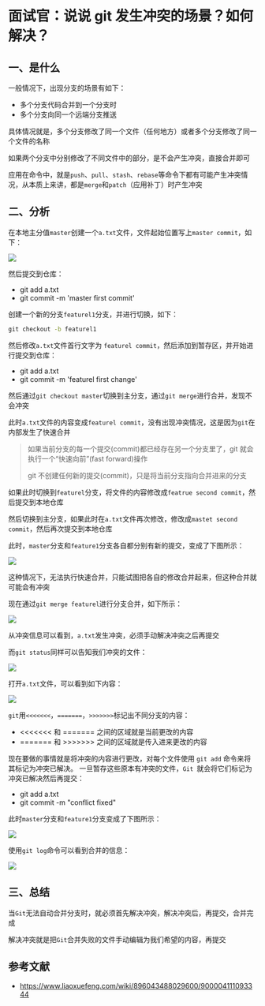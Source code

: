 # 面试官：说说 git 发生冲突的场景？如何解决？

## 一、是什么

一般情况下，出现分支的场景有如下：

- 多个分支代码合并到一个分支时
- 多个分支向同一个远端分支推送

具体情况就是，多个分支修改了同一个文件（任何地方）或者多个分支修改了同一个文件的名称

如果两个分支中分别修改了不同文件中的部分，是不会产生冲突，直接合并即可

应用在命令中，就是`push`、`pull`、`stash`、`rebase`等命令下都有可能产生冲突情况，从本质上来讲，都是`merge`和`patch`（应用补丁）时产生冲突



## 二、分析

在本地主分值`master`创建一个`a.txt`文件，文件起始位置写上`master commit`，如下：

 ![](https://static.vue-js.com/959ade20-fdb3-11eb-991d-334fd31f0201.png)

然后提交到仓库：

- git add a.txt
- git commit -m 'master first commit'

创建一个新的分支`featurel1`分支，并进行切换，如下：

```cmd
git checkout -b featurel1
```

然后修改`a.txt`文件首行文字为 `featurel commit`，然后添加到暂存区，并开始进行提交到仓库：

- git add a.txt
- git commit -m 'featurel  first change'

然后通过`git checkout master`切换到主分支，通过`git merge`进行合并，发现不会冲突

此时`a.txt`文件的内容变成`featurel commit`，没有出现冲突情况，这是因为`git`在内部发生了快速合并

> 如果当前分支的每一个提交(commit)都已经存在另一个分支里了，git 就会执行一个“快速向前”(fast forward)操作
>
> git 不创建任何新的提交(commit)，只是将当前分支指向合并进来的分支

如果此时切换到`featurel`分支，将文件的内容修改成`featrue second commit`，然后提交到本地仓库

然后切换到主分支，如果此时在`a.txt`文件再次修改，修改成`mastet second commit`，然后再次提交到本地仓库

此时，`master`分支和`feature1`分支各自都分别有新的提交，变成了下图所示：

 ![](https://static.vue-js.com/a05488c0-fdb3-11eb-991d-334fd31f0201.png)

这种情况下，无法执行快速合并，只能试图把各自的修改合并起来，但这种合并就可能会有冲突

现在通过`git merge featurel`进行分支合并，如下所示：

 ![](https://static.vue-js.com/b0991d90-fdb3-11eb-bc6f-3f06e1491664.png)

从冲突信息可以看到，`a.txt`发生冲突，必须手动解决冲突之后再提交

而`git status`同样可以告知我们冲突的文件：

 ![](https://static.vue-js.com/c5823430-fdb3-11eb-991d-334fd31f0201.png)

打开`a.txt`文件，可以看到如下内容：

 ![](https://static.vue-js.com/ce7a0a90-fdb3-11eb-bc6f-3f06e1491664.png)

`git`用`<<<<<<<`，`=======`，`>>>>>>>`标记出不同分支的内容：

- <<<<<<< 和 ======= 之间的区域就是当前更改的内容
- ======= 和 >>>>>>> 之间的区域就是传入进来更改的内容

现在要做的事情就是将冲突的内容进行更改，对每个文件使用 `git add` 命令来将其标记为冲突已解决。 一旦暂存这些原本有冲突的文件，`Git `就会将它们标记为冲突已解决然后再提交：

- git add a.txt
- git commit -m "conflict fixed"

此时`master`分支和`feature1`分支变成了下图所示：

 ![](https://static.vue-js.com/d7421e60-fdb3-11eb-bc6f-3f06e1491664.png)

使用`git log`命令可以看到合并的信息：

 ![](https://static.vue-js.com/e0dfd1b0-fdb3-11eb-991d-334fd31f0201.png)





## 三、总结

当`Git`无法自动合并分支时，就必须首先解决冲突，解决冲突后，再提交，合并完成

解决冲突就是把`Git`合并失败的文件手动编辑为我们希望的内容，再提交



## 参考文献

- https://www.liaoxuefeng.com/wiki/896043488029600/900004111093344
